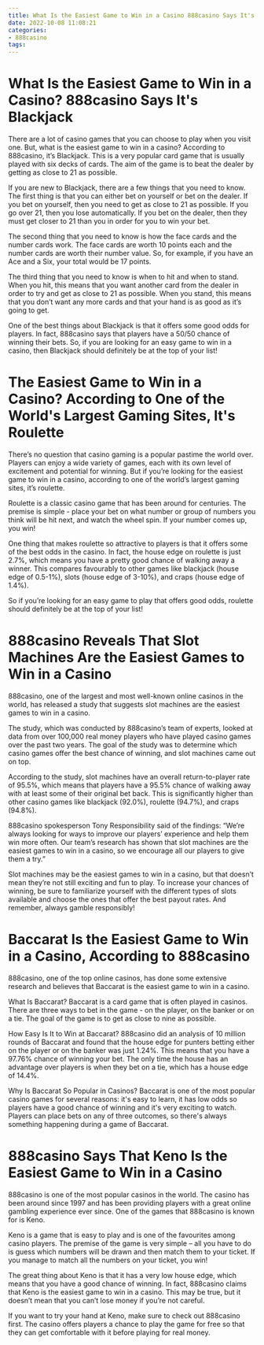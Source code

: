 ```yaml
---
title: What Is the Easiest Game to Win in a Casino 888casino Says It's Blackjack
date: 2022-10-08 11:08:21
categories:
- 888casino
tags:
---
```



#  What Is the Easiest Game to Win in a Casino? 888casino Says It's Blackjack

There are a lot of casino games that you can choose to play when you visit one. But, what is the easiest game to win in a casino? According to 888casino, it’s Blackjack. This is a very popular card game that is usually played with six decks of cards. The aim of the game is to beat the dealer by getting as close to 21 as possible.

If you are new to Blackjack, there are a few things that you need to know. The first thing is that you can either bet on yourself or bet on the dealer. If you bet on yourself, then you need to get as close to 21 as possible. If you go over 21, then you lose automatically. If you bet on the dealer, then they must get closer to 21 than you in order for you to win your bet.

The second thing that you need to know is how the face cards and the number cards work. The face cards are worth 10 points each and the number cards are worth their number value. So, for example, if you have an Ace and a Six, your total would be 17 points.

The third thing that you need to know is when to hit and when to stand. When you hit, this means that you want another card from the dealer in order to try and get as close to 21 as possible. When you stand, this means that you don’t want any more cards and that your hand is as good as it’s going to get.

One of the best things about Blackjack is that it offers some good odds for players. In fact, 888casino says that players have a 50/50 chance of winning their bets. So, if you are looking for an easy game to win in a casino, then Blackjack should definitely be at the top of your list!

#  The Easiest Game to Win in a Casino? According to One of the World's Largest Gaming Sites, It's Roulette

There’s no question that casino gaming is a popular pastime the world over. Players can enjoy a wide variety of games, each with its own level of excitement and potential for winning. But if you’re looking for the easiest game to win in a casino, according to one of the world’s largest gaming sites, it’s roulette.

Roulette is a classic casino game that has been around for centuries. The premise is simple - place your bet on what number or group of numbers you think will be hit next, and watch the wheel spin. If your number comes up, you win!

One thing that makes roulette so attractive to players is that it offers some of the best odds in the casino. In fact, the house edge on roulette is just 2.7%, which means you have a pretty good chance of walking away a winner. This compares favourably to other games like blackjack (house edge of 0.5-1%), slots (house edge of 3-10%), and craps (house edge of 1.4%).

So if you’re looking for an easy game to play that offers good odds, roulette should definitely be at the top of your list!

#  888casino Reveals That Slot Machines Are the Easiest Games to Win in a Casino

888casino, one of the largest and most well-known online casinos in the world, has released a study that suggests slot machines are the easiest games to win in a casino.

The study, which was conducted by 888casino’s team of experts, looked at data from over 100,000 real money players who have played casino games over the past two years. The goal of the study was to determine which casino games offer the best chance of winning, and slot machines came out on top.

According to the study, slot machines have an overall return-to-player rate of 95.5%, which means that players have a 95.5% chance of walking away with at least some of their original bet back. This is significantly higher than other casino games like blackjack (92.0%), roulette (94.7%), and craps (94.8%).

888casino spokesperson Tony Responsibility said of the findings: “We’re always looking for ways to improve our players’ experience and help them win more often. Our team’s research has shown that slot machines are the easiest games to win in a casino, so we encourage all our players to give them a try.”

Slot machines may be the easiest games to win in a casino, but that doesn’t mean they’re not still exciting and fun to play. To increase your chances of winning, be sure to familiarize yourself with the different types of slots available and choose the ones that offer the best payout rates. And remember, always gamble responsibly!

#  Baccarat Is the Easiest Game to Win in a Casino, According to 888casino

888casino, one of the top online casinos, has done some extensive research and believes that Baccarat is the easiest game to win in a casino.

What Is Baccarat?
Baccarat is a card game that is often played in casinos. There are three ways to bet in the game - on the player, on the banker or on a tie. The goal of the game is to get as close to nine as possible.

How Easy Is It to Win at Baccarat?
888casino did an analysis of 10 million rounds of Baccarat and found that the house edge for punters betting either on the player or on the banker was just 1.24%. This means that you have a 97.76% chance of winning your bet. The only time the house has an advantage over players is when they bet on a tie, which has a house edge of 14.4%.

Why Is Baccarat So Popular in Casinos?
Baccarat is one of the most popular casino games for several reasons: it's easy to learn, it has low odds so players have a good chance of winning and it's very exciting to watch. Players can place bets on any of three outcomes, so there's always something happening during a game of Baccarat.

#  888casino Says That Keno Is the Easiest Game to Win in a Casino

888casino is one of the most popular casinos in the world. The casino has been around since 1997 and has been providing players with a great online gambling experience ever since. One of the games that 888casino is known for is Keno.

Keno is a game that is easy to play and is one of the favourites among casino players. The premise of the game is very simple – all you have to do is guess which numbers will be drawn and then match them to your ticket. If you manage to match all the numbers on your ticket, you win!

The great thing about Keno is that it has a very low house edge, which means that you have a good chance of winning. In fact, 888casino claims that Keno is the easiest game to win in a casino. This may be true, but it doesn’t mean that you can’t lose money if you’re not careful.

If you want to try your hand at Keno, make sure to check out 888casino first. The casino offers players a chance to play the game for free so that they can get comfortable with it before playing for real money.